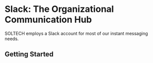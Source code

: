 # Slack: The Organizational Communication Hub

SOLTECH employs a Slack account for most of our instant messaging needs.

## Getting Started